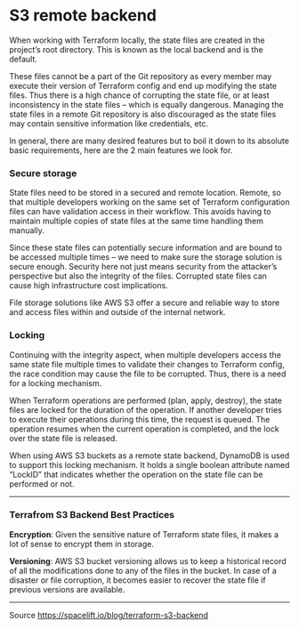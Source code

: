 # S3 remote backend

When working with Terraform locally, the state files are created in the project’s root directory. This is known as the local backend and is the default. 

These files cannot be a part of the Git repository as every member may execute their version of Terraform config and end up modifying the state files. Thus there is a high chance of corrupting the state file, or at least inconsistency in the state files – which is equally dangerous. Managing the state files in a remote Git repository is also discouraged as the state files may contain sensitive information like credentials, etc.

In general, there are many desired features but to boil it down to its absolute basic requirements, here are the 2 main features we look for.

### Secure storage

State files need to be stored in a secured and remote location. Remote, so that multiple developers working on the same set of Terraform configuration files can have validation access in their workflow. This avoids having to maintain multiple copies of state files at the same time handling them manually.

Since these state files can potentially secure information and are bound to be accessed multiple times – we need to make sure the storage solution is secure enough. Security here not just means security from the attacker’s perspective but also the integrity of the files. Corrupted state files can cause high infrastructure cost implications.

File storage solutions like AWS S3 offer a secure and reliable way to store and access files within and outside of the internal network.

### Locking

Continuing with the integrity aspect, when multiple developers access the same state file multiple times to validate their changes to Terraform config, the race condition may cause the file to be corrupted. Thus, there is a need for a locking mechanism.

When Terraform operations are performed (plan, apply, destroy), the state files are locked for the duration of the operation. If another developer tries to execute their operations during this time, the request is queued. The operation resumes when the current operation is completed, and the lock over the state file is released.

When using AWS S3 buckets as a remote state backend, DynamoDB is used to support this locking mechanism. It holds a single boolean attribute named “LockID” that indicates whether the operation on the state file can be performed or not.

---

### Terrafrom S3 Backend Best Practices

**Encryption**: Given the sensitive nature of Terraform state files, it makes a lot of sense to encrypt them in storage.

**Versioning**: AWS S3 bucket versioning allows us to keep a historical record of all the modifications done to any of the files in the bucket. In case of a disaster or file corruption, it becomes easier to recover the state file if previous versions are available.

---

Source https://spacelift.io/blog/terraform-s3-backend